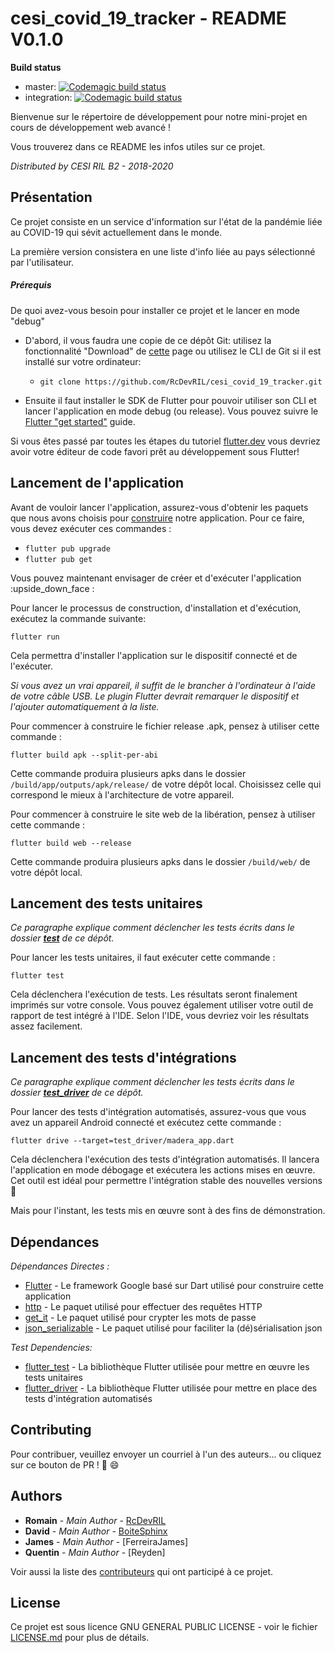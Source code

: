 # cesi_covid_19_tracker - README V0.1.0
__Build status__
* master: [![Codemagic build status](https://api.codemagic.io/apps/5e7368db767d62001922585e/5e7368db767d62001922585d/status_badge.svg)](https://codemagic.io/apps/5e7368db767d62001922585e/5e7368db767d62001922585d/latest_build)
* integration: [![Codemagic build status](https://api.codemagic.io/apps/5e7368db767d62001922585e/5e7371412ab6bb0019392b67/status_badge.svg)](https://codemagic.io/apps/5e7368db767d62001922585e/5e7371412ab6bb0019392b67/latest_build)


Bienvenue sur le répertoire de développement pour notre mini-projet en cours de développement web avancé !

Vous trouverez dans ce README les infos utiles sur ce projet.

*Distributed by CESI RIL B2 - 2018-2020*

## Présentation

Ce projet consiste en un service d'information sur l'état de la pandémie liée au COVID-19 qui sévit actuellement dans le monde.

La première version consistera en une liste d'info liée au pays sélectionné par l'utilisateur.

##### Prérequis

De quoi avez-vous besoin pour installer ce projet et le lancer en mode "debug"

* D'abord, il vous faudra une copie de ce dépôt Git: utilisez la fonctionnalité "Download" de [cette][Github root] page ou utilisez le CLI de Git si il est installé sur votre ordinateur:
    * `git clone https://github.com/RcDevRIL/cesi_covid_19_tracker.git`

* Ensuite il faut installer le SDK de Flutter pour pouvoir utiliser son CLI et lancer l'application en mode debug (ou release). Vous pouvez suivre le [Flutter "get started"] guide.


Si vous êtes passé par toutes les étapes du tutoriel [flutter.dev][Flutter "get started"] vous devriez avoir votre éditeur de code favori  prêt au développement sous Flutter!

## Lancement de l'application

Avant de vouloir lancer l'application, assurez-vous d'obtenir les paquets que nous avons choisis pour [construire][Built_With] notre application. Pour ce faire, vous devez exécuter ces commandes :

* `flutter pub upgrade`
* `flutter pub get`

Vous pouvez maintenant envisager de créer et d'exécuter l'application :upside_down_face :

Pour lancer le processus de construction, d'installation et d'exécution, exécutez la commande suivante:

`flutter run`

Cela permettra d'installer l'application sur le dispositif connecté et de l'exécuter. 

_Si vous avez un vrai appareil, il suffit de le brancher à l'ordinateur à l'aide de votre câble USB. Le plugin Flutter devrait remarquer le dispositif et l'ajouter automatiquement à la liste._

Pour commencer à construire le fichier release .apk, pensez à utiliser cette commande :

`flutter build apk --split-per-abi`

Cette commande produira plusieurs apks dans le dossier `/build/app/outputs/apk/release/` de votre dépôt local. Choisissez celle qui correspond le mieux à l'architecture de votre appareil. 

Pour commencer à construire le site web de la libération, pensez à utiliser cette commande :

`flutter build web --release`

Cette commande produira plusieurs apks dans le dossier `/build/web/` de votre dépôt local.

## Lancement des tests unitaires

_Ce paragraphe explique comment déclencher les tests écrits dans le dossier **[test]** de ce dépôt._

Pour lancer les tests unitaires, il faut exécuter cette commande :

`flutter test`

Cela déclenchera l'exécution de tests. Les résultats seront finalement imprimés sur votre console.
Vous pouvez également utiliser votre outil de rapport de test intégré à l'IDE. Selon l'IDE, vous devriez voir les résultats assez facilement.

## Lancement des tests d'intégrations

_Ce paragraphe explique comment déclencher les tests écrits dans le dossier **[test_driver]** de ce dépôt._

Pour lancer des tests d'intégration automatisés, assurez-vous que vous avez un appareil Android connecté et exécutez cette commande :

`flutter drive --target=test_driver/madera_app.dart`

Cela déclenchera l'exécution des tests d'intégration automatisés. Il lancera l'application en mode débogage et exécutera les actions mises en œuvre. Cet outil est idéal pour permettre l'intégration stable des nouvelles versions :rocket:

Mais pour l'instant, les tests mis en œuvre sont à des fins de démonstration.

## Dépendances

_Dépendances Directes :_
* [Flutter] - Le framework Google basé sur Dart utilisé pour construire cette application
* [http] - Le paquet utilisé pour effectuer des requêtes HTTP
* [get_it] - Le paquet utilisé pour crypter les mots de passe
* [json_serializable] - Le paquet utilisé pour faciliter la (dé)sérialisation json

_Test Dependencies:_
* [flutter_test] - La bibliothèque Flutter utilisée pour mettre en œuvre les tests unitaires
* [flutter_driver] - La bibliothèque Flutter utilisée pour mettre en place des tests d'intégration automatisés

## Contributing

Pour contribuer, veuillez envoyer un courriel à l'un des auteurs... ou cliquez sur ce bouton de PR ! :rocket: :smile:

## Authors

* **Romain** - *Main Author* - [RcDevRIL]
* **David** - *Main Author* - [BoiteSphinx]
* **James** - *Main Author* - [FerreiraJames]
* **Quentin** - *Main Author* - [Reyden]

Voir aussi la liste des [contributeurs] qui ont participé à ce projet.

## License

Ce projet est sous licence GNU GENERAL PUBLIC LICENSE - voir le fichier [LICENSE.md] pour plus de détails.


[Flutter "get started"]: https://flutter.dev/get-started/
[Github root]: https://github.com/RcDevRIL/cesi_covid_19_tracker/
[Built_With]: https://github.com/RcDevRIL/cesi_covid_19_tracker/tree/master#built-with
[test]: https://github.com/RcDevRIL/cesi_covid_19_tracker/tree/master/test
[test_driver]: https://github.com/RcDevRIL/cesi_covid_19_tracker/tree/master/test_driver
[Flutter]: https://github.com/flutter/flutter/
[http]: https://pub.dev/packages/http
[get_it]: https://pub.dev/packages/get_it
[json_serializable]: https://pub.dev/packages/json_serializable
[flutter_test]: https://api.flutter.dev/flutter/flutter_test/flutter_test-library.html
[flutter_driver]: https://api.flutter.dev/flutter/flutter_driver/flutter_driver-library.html
[RcDevRIL]: https://github.com/RcDevRIL
[BoiteSphinx]: https://github.com/BoiteSphinx
[contributeurs]: https://github.com/RcDevRIL/cesi_covid_19_tracker/contributors
[LICENSE.md]: https://github.com/RcDevRIL/cesi_covid_19_tracker/blob/master/LICENSE
